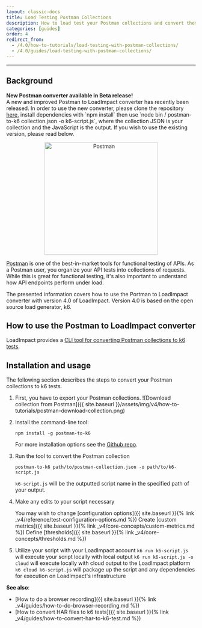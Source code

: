 ```yaml
---
layout: classic-docs
title: Load Testing Postman Collections
description: How to load test your Postman collections and convert them to k6 test scripts to use in LoadImpact
categories: [guides]
order: 4
redirect_from:
  - /4.0/how-to-tutorials/load-testing-with-postman-collections/
  - /4.0/guides/load-testing-with-postman-collections/
---
```


***

## Background

<div class="callout callout-warning" role="alert">
  <b>New Postman converter available in Beta release!</b><br>
  A new and improved Postman to LoadImpact converter has recently been released.
  In order to use the new converter, please clone the repository <a href="https://github.com/bookmoons/postman-to-k6/tree/bookmoons/improve">here</a>, install dependencies with `npm install` then use `node bin / postman-to-k6 collection.json -o k6-script.js`, where the collection JSON is your collection and the JavaScript is the output.  If you wish to use the existing version, please read below.
</div>



<p style="text-align: center;"><img src="{{ site.baseurl }}/assets/img/v4/how-to-tutorials/postman-logo.png" alt="Postman" width="300"/></p>

[Postman](https://getpostman.com/) is one of the best-in-market tools for functional testing of APIs. As a Postman user, you organize your API tests into collections of requests. While this is great for functional testing, it's also important to understand how API endpoints perform under load.

The presented information covers how to use the Portman to LoadImpact converter with version 4.0 of LoadImpact. Version 4.0 is based on the open source load generator, k6.

## How to use the Postman to LoadImpact converter

LoadImpact provides a [CLI tool for converting Postman collections to k6 tests](https://github.com/loadimpact/postman-to-k6).

## Installation and usage

The following section describes the steps to convert your Postman collections to k6 tests.

1. First, you have to export your Postman collections.
    ![Download collection from Postman]({{ site.baseurl }}/assets/img/v4/how-to-tutorials/postman-download-collection.png)

2. Install the command-line tool:

    `npm install -g postman-to-k6`

    For more installation options see the [Github repo](https://github.com/loadimpact/postman-to-k6).

3. Run the tool to convert the Postman collection

    `postman-to-k6 path/to/postman-collection.json -o path/to/k6-script.js`

    `k6-script.js` will be the outputted script name in the specified path of your output.
4. Make any edits to your script necessary

    You may wish to change [configuration options]({{ site.baseurl }}{% link _v4/reference/test-configuration-options.md %})
    Create [custom metrics]({{ site.baseurl }}{% link _v4/core-concepts/custom-metrics.md %})
    Define [thresholds]({{ site.baseurl }}{% link _v4/core-concepts/thresholds.md %})

5. Utilize your script with your LoadImpact account
    `k6 run k6-script.js` will execute your script locally with local output
    `k6 run k6-script.js -o cloud` will execute locally with cloud output to the LoadImpact platform
    `k6 cloud k6-script.js` will package up the script and any dependencies for execution on LoadImpact's infrastructure

**See also**:
- [How to do a browser recording]({{ site.baseurl }}{% link _v4/guides/how-to-do-browser-recording.md %})
- [How to convert HAR files to k6 tests]({{ site.baseurl }}{% link _v4/guides/how-to-convert-har-to-k6-test.md %})
<!--stackedit_data:
eyJoaXN0b3J5IjpbLTg0MTkwMDkzMV19
-->
